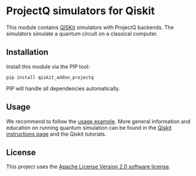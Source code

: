 # ProjectQ simulators for Qiskit

This module contains [QISKit](https://www.qiskit.org/) simulators with ProjectQ backends. The simulators simulate a quantum circuit on a classical computer.

## Installation

Install this module via the PIP tool:

```
pip install qiskit_addon_projectq
```

PIP will handle all dependencies automatically.

## Usage

We recommend to follow the [usage example](examples/projectq_backends.py). More general information and education on running quantum simulation can be found in the [Qiskit instructions page](https://github.com/QISKit/qiskit-core) and the Qiskit tutorials.

## License

This project uses the [Apache License Version 2.0 software license](https://www.apache.org/licenses/LICENSE-2.0).
